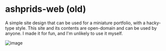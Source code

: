 # ashprids-web (old)
A simple site design that can be used for a miniature portfolio, with a hacky-type style.
This site and its contents are open-domain and can be used by anyone. I made it for fun, and I'm unlikely to use it myself.

![image](https://user-images.githubusercontent.com/39588029/177039434-2bf4fa02-15e8-48e9-88fe-77b4a6dc5109.png)
